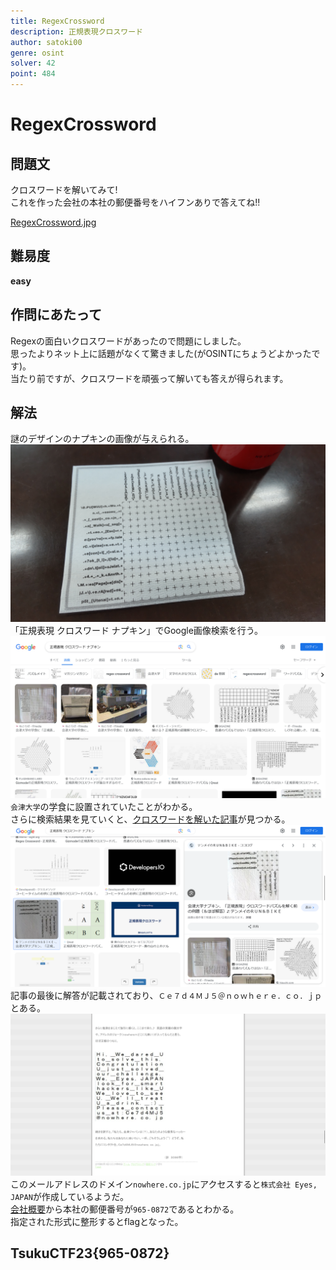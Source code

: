 ```yaml
---
title: RegexCrossword
description: 正規表現クロスワード
author: satoki00
genre: osint
solver: 42
point: 484
---
```


# RegexCrossword

## 問題文
クロスワードを解いてみて!  
これを作った会社の本社の郵便番号をハイフンありで答えてね!!  

[RegexCrossword.jpg](files/RegexCrossword.jpg)  

## 難易度
**easy**  

## 作問にあたって
Regexの面白いクロスワードがあったので問題にしました。  
思ったよりネット上に話題がなくて驚きました(がOSINTにちょうどよかったです)。  
当たり前ですが、クロスワードを頑張って解いても答えが得られます。  

## 解法
謎のデザインのナプキンの画像が与えられる。  
![RegexCrossword.jpg](files/RegexCrossword.jpg)  
「正規表現 クロスワード ナプキン」でGoogle画像検索を行う。  
![gimg1.png](images/gimg1.png)  
`会津大学`の学食に設置されていたことがわかる。  
さらに検索結果を見ていくと、[クロスワードを解いた記事](https://tenmei.cocolog-nifty.com/matcha/2015/06/post-d9ac.html)が見つかる。  
![gimg2.png](images/gimg2.png)  
記事の最後に解答が記載されており、`Ｃｅ７ｄ４ＭＪ５＠ｎｏｗｈｅｒｅ．ｃｏ．ｊｐ`とある。  
![solve.png](images/solve.png)  
このメールアドレスのドメイン`nowhere.co.jp`にアクセスすると`株式会社 Eyes, JAPAN`が作成しているようだ。  
[会社概要](https://www.nowhere.co.jp/company/summary/)から本社の郵便番号が`965-0872`であるとわかる。  
指定された形式に整形するとflagとなった。  

## TsukuCTF23{965-0872}